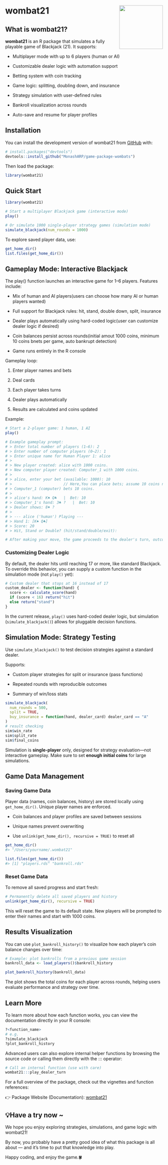 
<!-- README.md is generated from README.Rmd. Please edit that file -->

# wombat21 <img src= "https://monasharp.github.io/game-package-wombats/logo.png" align="right" height="139" alt="" />

<!-- badges: start -->
<!-- badges: end -->

## What is wombat21?

**wombat21** is an R package that simulates a fully playable game of
Blackjack (21). It supports:

- Multiplayer mode with up to 6 players (human or AI)

- Customizable dealer logic with automation support

- Betting system with coin tracking

- Game logic: splitting, doubling down, and insurance

- Strategy simulation with user-defined rules

- Bankroll visualization across rounds

- Auto-save and resume for player profiles

## Installation

You can install the development version of wombat21 from
[GitHub](https://github.com/) with:

``` r
# install.packages("devtools")
devtools::install_github("MonashARP/game-package-wombats")
```

Then load the package:

``` r
library(wombat21)
```

## Quick Start

``` r
library(wombat21)

# Start a multiplayer Blackjack game (interactive mode)
play()

# Or simulate 1000 single-player strategy games (simulation mode)
simulate_blackjack(num_rounds = 1000)
```

To explore saved player data, use:

``` r
get_home_dir()
list.files(get_home_dir())
```

## Gameplay Mode: Interactive Blackjack

The play() function launches an interactive game for 1–6 players.
Features include:

- Mix of human and AI players(users can choose how many AI or human
  players wanted)

- Full support for Blackjack rules: hit, stand, double down, split,
  insurance

- Dealer plays automatically using hard-coded logic(user can customize
  dealer logic if desired)

- Coin balances persist across rounds(initial amout 1000 coins, minimum
  10 coins bnets per game, auto bankrupt detection)

- Game runs entirely in the R console

Gameplay loop:

1.  Enter player names and bets

2.  Deal cards

3.  Each player takes turns

4.  Dealer plays automatically

5.  Results are calculated and coins updated

Example:

``` r
# Start a 2-player game: 1 human, 1 AI
play()

# Example gameplay prompt:
# > Enter total number of players (1–6): 2
# > Enter number of computer players (0–2): 1
# > Enter unique name for Human Player 1: alice 
# > 
# > New player created: alice with 1000 coins.
# > New computer player created: Computer_1 with 1000 coins.
# > 
# > alice, enter your bet (available: 1000): 10 
# >                       // Here,You can place bets; assume 10 coins now
# > Computer_1 (computer) bets 10 coins.
# > 
# > alice's hand: K♠ Q♣   |  Bet: 10
# > Computer_1's hand: 3♣ ?   |  Bet: 10
# > Dealer shows: 8♦ ?
# > 
# > --- alice ('human') Playing ---
# > Hand 1: [K♠ Q♣]
# > Score: 20
# > Hit, Stand or Double? (hit/stand/double/exit):

# After making your move, the game proceeds to the dealer's turn, outcomes are revealed, and coin balances are updated automatically.
```

### Customizing Dealer Logic

By default, the dealer hits until reaching 17 or more, like standard
Blackjack. To override this behavior, you can supply a custom function
in the simulation mode (not `play()` yet):

``` r
# Custom dealer that stops at 16 instead of 17
custom_dealer <- function(hand) {
  score <- calculate_score(hand)
  if (score < 16) return("hit")
  else return("stand")
}
```

In the current release, `play()` uses hard-coded dealer logic, but
simulation (`simulate_blackjack()`) allows for pluggable decision
functions.

## Simulation Mode: Strategy Testing

Use `simulate_blackjack()` to test decision strategies against a
standard dealer.

Supports:

- Custom player strategies for split or insurance (pass functions)

- Repeated rounds with reproducible outcomes

- Summary of win/loss stats

``` r
simulate_blackjack(
  num_rounds = 500,
  split = TRUE,
  buy_insurance = function(hand, dealer_card) dealer_card == "A"
)
# result checking
sim$win_rate
sim$split_rate
sim$final_coins
```

Simulation is **single-player** only, designed for strategy
evaluation—not interactive gameplay. Make sure to set **enough initial
coins** for large simulations.

## Game Data Management

### Saving Game Data

Player data (names, coin balances, history) are stored locally using
`get_home_dir()`. Unique player names are enforced.

- Coin balances and player profiles are saved between sessions

- Unique names prevent overwriting

- Use `unlink(get_home_dir(), recursive = TRUE)` to reset all

``` r
get_home_dir()
#> "/Users/yourname/.wombat21"

list.files(get_home_dir())
#> [1] "players.rds" "bankroll.rds"
```

### Reset Game Data

To remove all saved progress and start fresh:

``` r
# Permanently delete all saved players and history
unlink(get_home_dir(), recursive = TRUE)
```

This will reset the game to its default state. New players will be
prompted to enter their names and start with 1000 coins.

## Results Visualization

You can use `plot_bankroll_history()` to visualize how each player’s
coin balance changes over time:

``` r
# Example: plot bankrolls from a previous game session
bankroll_data <- load_players()$bankroll_history

plot_bankroll_history(bankroll_data)
```

The plot shows the total coins for each player across rounds, helping
users evaluate performance and strategy over time.

## Learn More

To learn more about how each function works, you can view the
documentation directly in your R console:

``` r
?<function_name>
# e.g.
?simulate_blackjack
?plot_bankroll_history
```

Advanced users can also explore internal helper functions by browsing
the source code or calling them directly with the ::: operator:

``` r
# Call an internal function (use with care)
wombat21:::play_dealer_turn
```

For a full overview of the package, check out the vignettes and function
references:

👉 Package Website (Documentation):
[wombat21](https://monasharp.github.io/game-package-wombats/)

## 💡Have a try now ~

We hope you enjoy exploring strategies, simulations, and game logic with
wombat21!

By now, you probably have a pretty good idea of what this package is all
about — and it’s time to put that knowledge into play.

Happy coding, and enjoy the game.🍀
